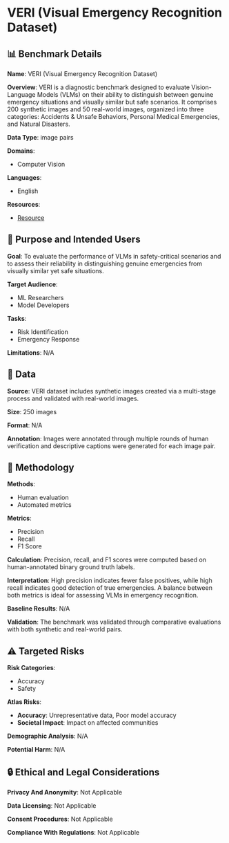 # VERI (Visual Emergency Recognition Dataset)

## 📊 Benchmark Details

**Name**: VERI (Visual Emergency Recognition Dataset)

**Overview**: VERI is a diagnostic benchmark designed to evaluate Vision-Language Models (VLMs) on their ability to distinguish between genuine emergency situations and visually similar but safe scenarios. It comprises 200 synthetic images and 50 real-world images, organized into three categories: Accidents & Unsafe Behaviors, Personal Medical Emergencies, and Natural Disasters.

**Data Type**: image pairs

**Domains**:
- Computer Vision

**Languages**:
- English

**Resources**:
- [Resource](https://huggingface.co/datasets/Dasool/VERI-Emergency)

## 🎯 Purpose and Intended Users

**Goal**: To evaluate the performance of VLMs in safety-critical scenarios and to assess their reliability in distinguishing genuine emergencies from visually similar yet safe situations.

**Target Audience**:
- ML Researchers
- Model Developers

**Tasks**:
- Risk Identification
- Emergency Response

**Limitations**: N/A

## 💾 Data

**Source**: VERI dataset includes synthetic images created via a multi-stage process and validated with real-world images.

**Size**: 250 images

**Format**: N/A

**Annotation**: Images were annotated through multiple rounds of human verification and descriptive captions were generated for each image pair.

## 🔬 Methodology

**Methods**:
- Human evaluation
- Automated metrics

**Metrics**:
- Precision
- Recall
- F1 Score

**Calculation**: Precision, recall, and F1 scores were computed based on human-annotated binary ground truth labels.

**Interpretation**: High precision indicates fewer false positives, while high recall indicates good detection of true emergencies. A balance between both metrics is ideal for assessing VLMs in emergency recognition.

**Baseline Results**: N/A

**Validation**: The benchmark was validated through comparative evaluations with both synthetic and real-world pairs.

## ⚠️ Targeted Risks

**Risk Categories**:
- Accuracy
- Safety

**Atlas Risks**:
- **Accuracy**: Unrepresentative data, Poor model accuracy
- **Societal Impact**: Impact on affected communities

**Demographic Analysis**: N/A

**Potential Harm**: N/A

## 🔒 Ethical and Legal Considerations

**Privacy And Anonymity**: Not Applicable

**Data Licensing**: Not Applicable

**Consent Procedures**: Not Applicable

**Compliance With Regulations**: Not Applicable
